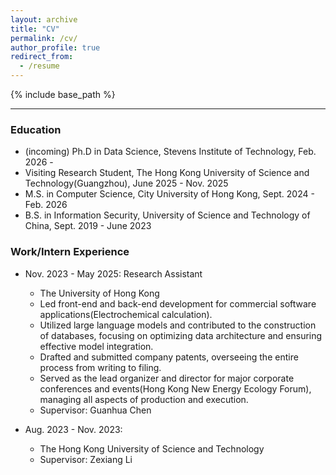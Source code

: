 ```yaml
---
layout: archive
title: "CV"
permalink: /cv/
author_profile: true
redirect_from:
  - /resume
---
```


{% include base_path %}

---

### Education
* (incoming) Ph.D in Data Science, Stevens Institute of Technology, Feb. 2026 - 
* Visiting Research Student, The Hong Kong University of Science and Technology(Guangzhou), June 2025 - Nov. 2025
* M.S. in Computer Science, City University of Hong Kong, Sept. 2024 - Feb. 2026
* B.S. in Information Security, University of Science and Technology of China, Sept. 2019 - June 2023



### Work/Intern Experience
* Nov. 2023 - May 2025: Research Assistant
  *  The University of Hong Kong  <!-- Hong Kong Quantum AI Lab -->
  *  Led front-end and back-end development for commercial software applications(Electrochemical calculation).
  *  Utilized large language models and contributed to the construction of databases, focusing on optimizing data architecture and ensuring effective model integration.
  *  Drafted and submitted company patents, overseeing the entire process from writing to filing.
  *  Served as the lead organizer and director for major corporate conferences and events(Hong Kong New Energy Ecology Forum), managing all aspects of production and execution.
  *  Supervisor: Guanhua Chen

* Aug. 2023 - Nov. 2023: 
  * The Hong Kong University of Science and Technology <!-- Hong Kong Center for Construction Robotics -->
  * Supervisor: Zexiang Li



